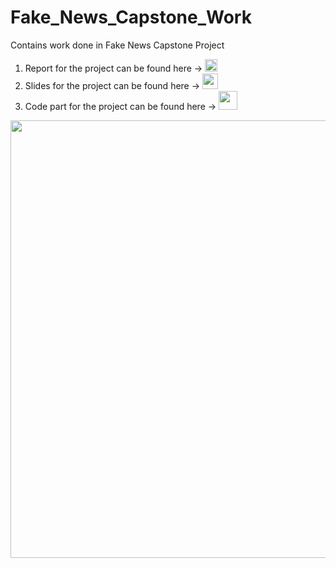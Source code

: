 # Fake_News_Capstone_Work
Contains work done in Fake News Capstone Project

1. Report for the project can be found here -> <a href = "https://github.com/singh-l/Fake_News_Capstone_Work/blob/master/TO%20SUBMIT/21_report.pdf"> <img src="https://www.seekpng.com/png/small/208-2088541_source-dataondemand-fr-report-project-icon-report-icon.png" width="20"></a> 
2. Slides for the project can be found here -> <a href = "https://github.com/singh-l/Fake_News_Capstone_Work/blob/master/TO%20SUBMIT/21_ppt.pdf"> <img src="https://blogs.shu.ac.uk/shutel/files/2014/08/GSlides.png" width="25"></a> 
3. Code part for the project can be found here -> <a href = "https://github.com/singh-l/Fake_News_Capstone_Work/tree/master/fake-news-detection"> <img src="https://retail.newhorizonsnigeria.com/wp-content/uploads/2014/07/python-language-logo.jpg" width="30"></a> 

<img src="https://blogs.biomedcentral.com/on-society/wp-content/uploads/sites/13/2020/02/corruption-2727571_1280-620x342.png" width= "700">

